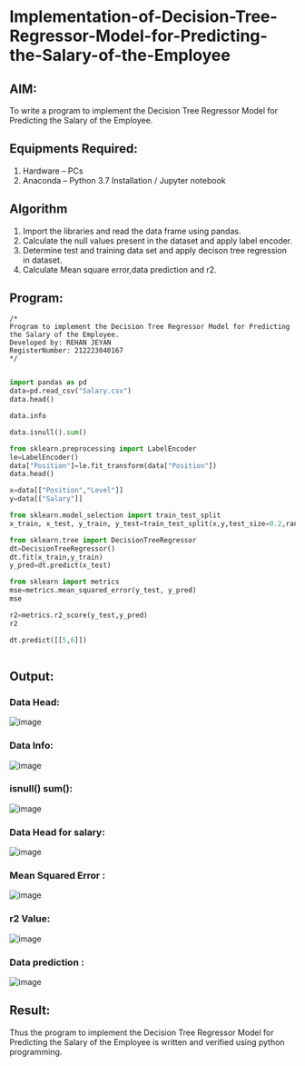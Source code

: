 # Implementation-of-Decision-Tree-Regressor-Model-for-Predicting-the-Salary-of-the-Employee

## AIM:
To write a program to implement the Decision Tree Regressor Model for Predicting the Salary of the Employee.

## Equipments Required:
1. Hardware – PCs
2. Anaconda – Python 3.7 Installation / Jupyter notebook

## Algorithm
1. Import the libraries and read the data frame using pandas.
2. Calculate the null values present in the dataset and apply label encoder.
3. Determine test and training data set and apply decison tree regression in dataset.
4. Calculate Mean square error,data prediction and r2. 

## Program:
```
/*
Program to implement the Decision Tree Regressor Model for Predicting the Salary of the Employee.
Developed by: REHAN JEYAN
RegisterNumber: 212223040167
*/
```
```python

import pandas as pd
data=pd.read_csv("Salary.csv")
data.head()

data.info

data.isnull().sum()

from sklearn.preprocessing import LabelEncoder
le=LabelEncoder()
data["Position"]=le.fit_transform(data["Position"])
data.head()

x=data[["Position","Level"]]
y=data[["Salary"]]

from sklearn.model_selection import train_test_split
x_train, x_test, y_train, y_test=train_test_split(x,y,test_size=0.2,random_state=2)

from sklearn.tree import DecisionTreeRegressor
dt=DecisionTreeRegressor()
dt.fit(x_train,y_train)
y_pred=dt.predict(x_test)

from sklearn import metrics
mse=metrics.mean_squared_error(y_test, y_pred)
mse

r2=metrics.r2_score(y_test,y_pred)
r2

dt.predict([[5,6]])



```
## Output:
### Data Head:
![image](https://github.com/HIRU-VIRU/Implementation-of-Decision-Tree-Regressor-Model-for-Predicting-the-Salary-of-the-Employee/assets/145972122/b2f6f2eb-1e0c-4fbb-8784-4a8bd706c979)
### Data Info:
![image](https://github.com/HIRU-VIRU/Implementation-of-Decision-Tree-Regressor-Model-for-Predicting-the-Salary-of-the-Employee/assets/145972122/7c13b486-2ad5-4e1f-82f6-48d7f77e2649)

### isnull() sum():
![image](https://github.com/HIRU-VIRU/Implementation-of-Decision-Tree-Regressor-Model-for-Predicting-the-Salary-of-the-Employee/assets/145972122/3a21fac0-df89-4aaf-827f-bc00aa3f0286)
### Data Head for salary:
![image](https://github.com/HIRU-VIRU/Implementation-of-Decision-Tree-Regressor-Model-for-Predicting-the-Salary-of-the-Employee/assets/145972122/0a79abfa-f32d-4394-a73d-47161eaeec30)

### Mean Squared Error :
![image](https://github.com/HIRU-VIRU/Implementation-of-Decision-Tree-Regressor-Model-for-Predicting-the-Salary-of-the-Employee/assets/145972122/3c7acf12-adb7-4a3f-807e-cb49ad260032)

### r2 Value:
![image](https://github.com/HIRU-VIRU/Implementation-of-Decision-Tree-Regressor-Model-for-Predicting-the-Salary-of-the-Employee/assets/145972122/e6f5cab9-dab9-4c69-bb0e-6fa0abee1da0)

### Data prediction :

![image](https://github.com/HIRU-VIRU/Implementation-of-Decision-Tree-Regressor-Model-for-Predicting-the-Salary-of-the-Employee/assets/145972122/92b5c1d6-e495-4eaa-9a9a-8eb3a37ae0bc)


## Result:
Thus the program to implement the Decision Tree Regressor Model for Predicting the Salary of the Employee is written and verified using python programming.
